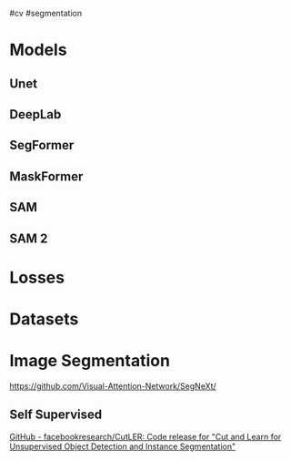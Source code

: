 #cv #segmentation

# Models

## Unet

## DeepLab

## SegFormer

## MaskFormer


## SAM

## SAM 2


# Losses


# Datasets


# Image Segmentation



https://github.com/Visual-Attention-Network/SegNeXt/



## Self Supervised

[GitHub - facebookresearch/CutLER: Code release for "Cut and Learn for Unsupervised Object Detection and Instance Segmentation"](https://github.com/facebookresearch/cutler)